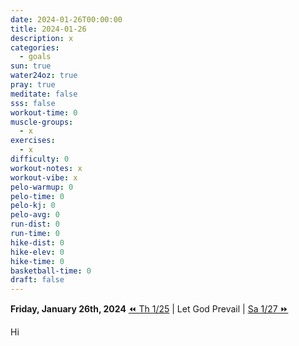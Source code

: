 ```yaml
---
date: 2024-01-26T00:00:00
title: 2024-01-26
description: x
categories:
  - goals
sun: true
water24oz: true
pray: true
meditate: false
sss: false
workout-time: 0
muscle-groups:
  - x
exercises:
  - x
difficulty: 0
workout-notes: x
workout-vibe: x
pelo-warmup: 0
pelo-time: 0
pelo-kj: 0
pelo-avg: 0
run-dist: 0
run-time: 0
hike-dist: 0
hike-elev: 0
hike-time: 0
basketball-time: 0
draft: false
---
```

**Friday, January 26th, 2024**
[⏪ Th 1/25](goals/2024-01-25) | Let God Prevail | [Sa 1/27 ⏩](goals/2024-01-27)


Hi